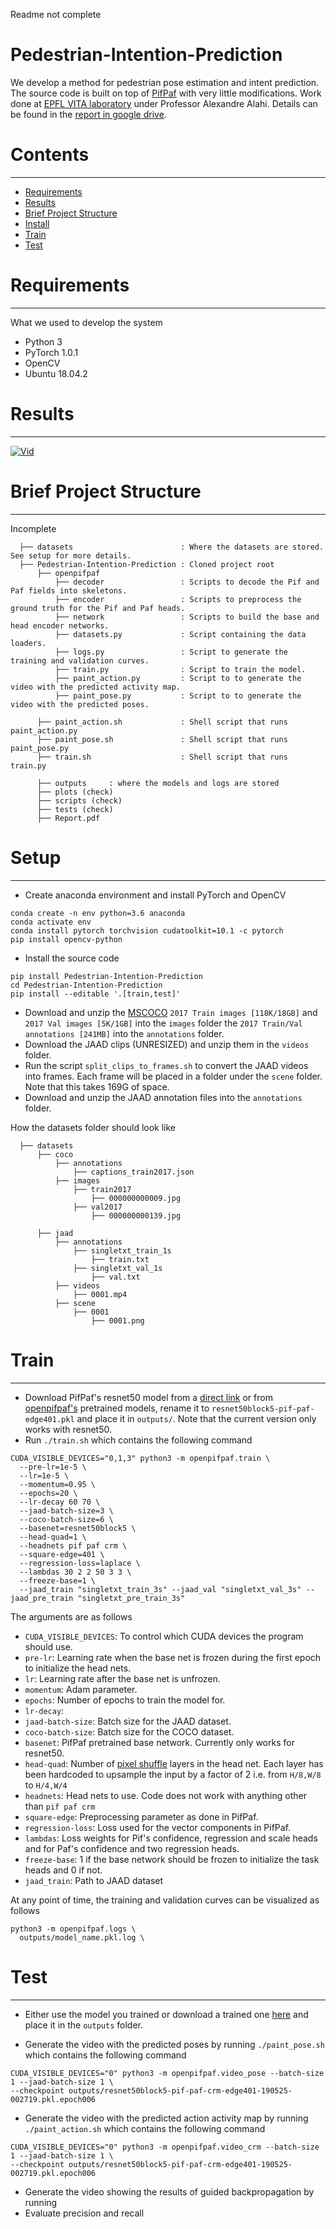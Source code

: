 Readme not complete

# Pedestrian-Intention-Prediction

We develop a method for pedestrian pose estimation and intent prediction. The source code is built on top of [PifPaf](https://github.com/vita-epfl/openpifpaf/blob/master/README.md) with very little modifications. Work done at [EPFL VITA laboratory](https://www.epfl.ch/labs/vita/) under Professor Alexandre Alahi. Details can be found in the [report in google drive](https://drive.google.com/file/d/194Pfagd9HWF88UZ1kqE9omjutZ9GIC9L/view?usp=sharing).

# Contents
------------
  * [Requirements](#requirements)
  * [Results](#results)
  * [Brief Project Structure](#brief-project-structure)
  * [Install](#install)
  * [Train](#train)
  * [Test](#test)

# Requirements
------------
What we used to develop the system

  * Python 3
  * PyTorch 1.0.1
  * OpenCV
  * Ubuntu 18.04.2

# Results
------------
 
[![Vid](/others/Video.png)](https://www.youtube.com/watch?v=KTmi0D-UTTQ)

# Brief Project Structure
------------

Incomplete

      ├── datasets                        : Where the datasets are stored. See setup for more details.
      ├── Pedestrian-Intention-Prediction : Cloned project root
          ├── openpifpaf      
              ├── decoder                 : Scripts to decode the Pif and Paf fields into skeletons.
              ├── encoder                 : Scripts to preprocess the ground truth for the Pif and Paf heads.              
              ├── network                 : Scripts to build the base and head encoder networks.                
              ├── datasets.py             : Script containing the data loaders.          
              ├── logs.py                 : Script to generate the training and validation curves.
              ├── train.py                : Script to train the model.
              ├── paint_action.py         : Script to to generate the video with the predicted activity map.
              ├── paint_pose.py           : Script to to generate the video with the predicted poses.

          ├── paint_action.sh             : Shell script that runs paint_action.py
          ├── paint_pose.sh               : Shell script that runs paint_pose.py
          ├── train.sh                    : Shell script that runs train.py

          ├── outputs     : where the models and logs are stored  
          ├── plots (check)
          ├── scripts (check)
          ├── tests (check) 
          ├── Report.pdf          

# Setup
------------

* Create anaconda environment and install PyTorch and OpenCV
```
conda create -n env python=3.6 anaconda
conda activate env
conda install pytorch torchvision cudatoolkit=10.1 -c pytorch
pip install opencv-python
```

* Install the source code
```
pip install Pedestrian-Intention-Prediction
cd Pedestrian-Intention-Prediction
pip install --editable '.[train,test]'
```
* Download and unzip the [MSCOCO](http://cocodataset.org/#download) `2017 Train images [118K/18GB]` and `2017 Val images [5K/1GB]` into the `images` folder the `2017 Train/Val annotations [241MB]` into the `annotations` folder.
* Download the JAAD clips (UNRESIZED) and unzip them in the `videos` folder.
* Run the script `split_clips_to_frames.sh` to convert the JAAD videos into frames. Each frame will be placed in a folder under the `scene` folder. Note that this takes 169G of space.
* Download and unzip the JAAD annotation files into the `annotations` folder.

How the datasets folder should look like

      ├── datasets  
          ├── coco
              ├── annotations 
                  ├── captions_train2017.json
              ├── images   
                  ├── train2017
                      ├── 000000000009.jpg
                  ├── val2017
                      ├── 000000000139.jpg
                      
          ├── jaad  
              ├── annotations 
                  ├── singletxt_train_1s
                      ├── train.txt
                  ├── singletxt_val_1s
                      ├── val.txt
              ├── videos 
                  ├── 0001.mp4
              ├── scene 
                  ├── 0001
                      ├── 0001.png

# Train
------------
 
* Download PifPaf's resnet50 model from a [direct link](https://drive.google.com/open?id=13HPZdbdjg09paa-RMTpMPdm5nmgT1jYF) or from [openpifpaf's](https://github.com/vita-epfl/openpifpaf) pretrained models, rename it to `resnet50block5-pif-paf-edge401.pkl` and place it in `outputs/`. Note that the current version only works with resnet50.
* Run `./train.sh` which contains the following command
```
CUDA_VISIBLE_DEVICES="0,1,3" python3 -m openpifpaf.train \
  --pre-lr=1e-5 \
  --lr=1e-5 \
  --momentum=0.95 \
  --epochs=20 \
  --lr-decay 60 70 \
  --jaad-batch-size=3 \
  --coco-batch-size=6 \
  --basenet=resnet50block5 \
  --head-quad=1 \
  --headnets pif paf crm \
  --square-edge=401 \
  --regression-loss=laplace \
  --lambdas 30 2 2 50 3 3 \
  --freeze-base=1 \
  --jaad_train "singletxt_train_3s" --jaad_val "singletxt_val_3s" --jaad_pre_train "singletxt_pre_train_3s"
```

The arguments are as follows
* `CUDA_VISIBLE_DEVICES`: To control which CUDA devices the program should use.
* `pre-lr`: Learning rate when the base net is frozen during the first epoch to initialize the head nets.
* `lr`: Learning rate after the base net is unfrozen.
* `momentum`: Adam parameter.
* `epochs`: Number of epochs to train the model for.
* `lr-decay`: 
* `jaad-batch-size`: Batch size for the JAAD dataset.
* `coco-batch-size`: Batch size for the COCO dataset.
* `basenet`: PifPaf pretrained base network. Currently only works for resnet50.
* `head-quad`: Number of [pixel shuffle](https://pytorch.org/docs/stable/nn.html#torch.nn.PixelShuffle) layers in the head net. Each layer has been hardcoded to upsample the input by a factor of 2 i.e. from `H/8,W/8` to `H/4,W/4`
* `headnets`: Head nets to use. Code does not work with anything other than `pif paf crm`
* `square-edge`: Preprocessing parameter as done in PifPaf.
* `regression-loss`: Loss used for the vector components in PifPaf.
* `lambdas`: Loss weights for Pif's confidence, regression and scale heads and for Paf's confidence and two regression heads.
* `freeze-base`: 1 if the base network should be frozen to initialize the task heads and 0 if not.
* `jaad_train`: Path to JAAD dataset

At any point of time, the training and validation curves can be visualized as follows
```
python3 -m openpifpaf.logs \
  outputs/model_name.pkl.log \
```

# Test
------------

* Either use the model you trained or download a trained one [here](https://drive.google.com/file/d/1SWY2GDEyQp-wNmmFKMBTZHSYJN7HKfgU/view?usp=sharing) and place it in the `outputs` folder.

* Generate the video with the predicted poses by running `./paint_pose.sh` which contains the following command
```
CUDA_VISIBLE_DEVICES="0" python3 -m openpifpaf.video_pose --batch-size 1 --jaad-batch-size 1 \
--checkpoint outputs/resnet50block5-pif-paf-crm-edge401-190525-002719.pkl.epoch006
```

* Generate the video with the predicted action activity map by running `./paint_action.sh` which contains the following command
```
CUDA_VISIBLE_DEVICES="0" python3 -m openpifpaf.video_crm --batch-size 1 --jaad-batch-size 1 \
--checkpoint outputs/resnet50block5-pif-paf-crm-edge401-190525-002719.pkl.epoch006
```

* Generate the video showing the results of guided backpropagation by running
* Evaluate precision and recall
